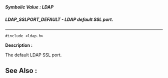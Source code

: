 ##### Symbolic Value : LDAP
##### LDAP_SSLPORT_DEFAULT - LDAP default SSL port.
---
```
#include <ldap.h>
```
**Description :**

The default LDAP SSL port.

**See Also :**
---
